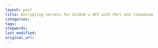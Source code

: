 ```yaml
---
layout: post
title: Encrypting secrets for GitHub's API with Perl and libsodium
categories:
tags:
stopwords:
last_modified:
original_url: 
---
```


<!--more-->

